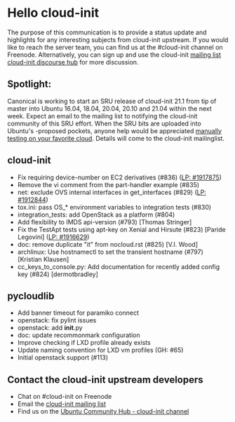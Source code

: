 # Hello cloud-init

The purpose of this communication is to provide a status update and
highlights for any interesting subjects from cloud-init upstream. If
you would like to reach the server team, you can find us at
the #cloud-init channel on Freenode. Alternatively, you can sign up
and use the cloud-init [mailing list](mailto:cloud-init@lists.launchpad.net)
[cloud-init discourse hub](https://discourse.ubuntu.com/c/server/cloud-init) for more
discussion.

## Spotlight:
Canonical is working to start an SRU release of cloud-init 21.1 from tip of master into Ubuntu 16.04, 18.04, 20.04, 20.10 and 21.04 within the next week. Expect an email to the mailing list to notifying  the cloud-init community of this SRU effort. When the SRU bits are uploaded into Ubuntu's -proposed pockets, anyone help would be appreciated [manually testing on your favorite cloud](https://cloudinit.readthedocs.io/en/latest/topics/debugging.html?highlight=sru%20validation#manual-sru-verification-procedure). Details will come to the cloud-init mailinglist.



## cloud-init

- Fix requiring device-number on EC2 derivatives (#836) ([LP: #1917875](https://bugs.launchpad.net/bugs/1917875))
- Remove the vi comment from the part-handler example (#835)
- net: exclude OVS internal interfaces in get_interfaces (#829)
  ([LP: #1912844](https://bugs.launchpad.net/bugs/1912844))
- tox.ini: pass OS_* environment variables to integration tests (#830)
- integration_tests: add OpenStack as a platform (#804)
- Add flexibility to IMDS api-version (#793) [Thomas Stringer]
- Fix the TestApt tests using apt-key on Xenial and Hirsute (#823)
  [Paride Legovini] ([LP: #1916629](https://bugs.launchpad.net/bugs/1916629))
- doc: remove duplicate "it" from nocloud.rst (#825) [V.I. Wood]
- archlinux: Use hostnamectl to set the transient hostname (#797)
  [Kristian Klausen]
- cc_keys_to_console.py: Add documentation for recently added config key
  (#824) [dermotbradley]

## pycloudlib

- Add banner timeout for paramiko connect
- openstack: fix pylint issues
- openstack: add __init__.py
- doc: update recommonmark configuration
- Improve checking if LXD profile already exists
- Update naming convention for LXD vm profiles (GH: #65)
- Initial openstack support (#113)

## Contact the cloud-init upstream developers

- Chat on #cloud-init on Freenode
- Email the [cloud-init mailing list](mailto:cloud-init@lists.launchpad.net)
- Find us on the [Ubuntu Community Hub - cloud-init channel](https://discourse.ubuntu.com/c/server/cloud-init)
